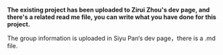 **The existing project has been uploaded to Zirui Zhou's dev page, and there's a related read me file, you can write what you have done for this project.**

 The group information is uploaded in Siyu Pan‘s dev page，there is a .md file.
